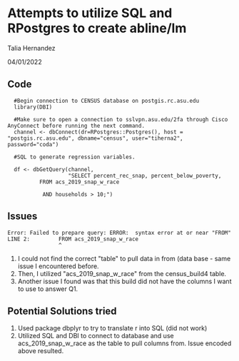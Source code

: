 # Attempts to utilize SQL and RPostgres to create abline/lm

Talia Hernandez

04/01/2022

## Code
      #Begin connection to CENSUS database on postgis.rc.asu.edu
      library(DBI)

      #Make sure to open a connection to sslvpn.asu.edu/2fa through Cisco AnyConnect before running the next command.
      channel <- dbConnect(dr=RPostgres::Postgres(), host = "postgis.rc.asu.edu", dbname="census", user="tiherna2", password="coda")

      #SQL to generate regression variables.

      df <- dbGetQuery(channel, 
                       "SELECT percent_rec_snap, percent_below_poverty,
              FROM acs_2019_snap_w_race

               AND households > 10;")
## Issues

    Error: Failed to prepare query: ERROR:  syntax error at or near "FROM"
    LINE 2:         FROM acs_2019_snap_w_race
                    ^
  
1. I could not find the correct "table" to pull data in from (data base - same issue I encountered before.
2. Then, I utilized "acs_2019_snap_w_race" from the census_build4 table. 
3. Another issue I found was that this build did not have the columns I want to use to answer Q1.
  
## Potential Solutions tried
1. Used package dbplyr to try to translate r into SQL (did not work)
2. Utilized SQL and DBI to connect to database and use acs_2019_snap_w_race as the table to pull columns from. Issue encoded above resulted.
